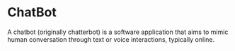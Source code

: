 # ChatBot
A chatbot (originally chatterbot) is a software application that aims to mimic human conversation through text or voice interactions, typically online.
